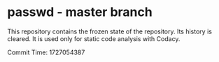 # passwd - master branch

This repository contains the frozen state of the repository.
Its history is cleared. It is used only for static code
analysis with Codacy.

Commit Time: 1727054387
